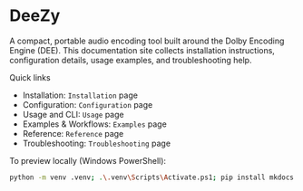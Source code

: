 # DeeZy

A compact, portable audio encoding tool built around the Dolby Encoding Engine (DEE). This documentation site collects installation instructions, configuration details, usage examples, and troubleshooting help.

Quick links

- Installation: `Installation` page
- Configuration: `Configuration` page
- Usage and CLI: `Usage` page
- Examples & Workflows: `Examples` page
- Reference: `Reference` page
- Troubleshooting: `Troubleshooting` page

To preview locally (Windows PowerShell):

```bash
python -m venv .venv; .\.venv\Scripts\Activate.ps1; pip install mkdocs mkdocs-material; mkdocs serve
```

